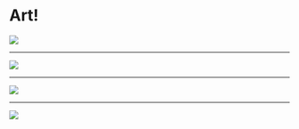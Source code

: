 # Art!

![](https://www.juliancataldo.com/projet/entropicity/main_gallery/Entropicity-TheMan-JulianCataldo-CNek--w768px.jpg)

---

![](https://www.juliancataldo.com/projet/entropicity/main_gallery/Entropicity-TheWoman-JulianCataldo-CNek--w2560px.jpg)

---

![](https://www.juliancataldo.com/projet/entropicity/main_gallery/Entropicity-TwoKids-JulianCataldo-CNek--w2560px.jpg)

---

![](https://www.juliancataldo.com/projet/entropicity/main_gallery/Entropicity-TheCouple-JulianCataldo-CNek--w2560px.jpg)
